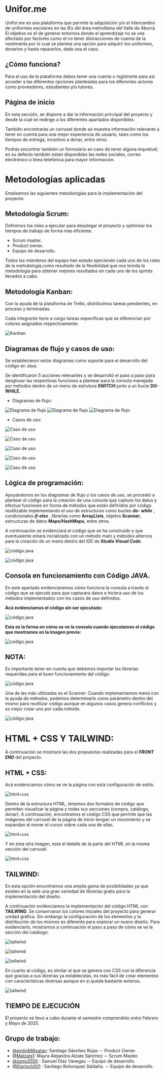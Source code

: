 # Unifor.me

Unifor.me es una plataforma que permite la adquisición y/o el intercambio de uniformes escolares en las IEs del área metrolitana del Valle de Aburrá. 
El objetivo es el de generar entornos donde el aprendizaje no se vea afectado por factores como el no tener distracciones de cuenta de la vestimenta por lo cual se plantea una opción para adquirir los uniformes, donarlos y hasta repararlos, dado sea  el caso.


## ¿Cómo funciona?

Para el uso de la plataforma debes tener una cuenta o registrarte para así acceder a las diferentes opciones planteadas para los diferentes actores como proveedores, estudiantes y/o tutores.


## Página de inicio

En esta sección, se dispone a dar la información principal del proyecto y desde la cual se redirige a los diferentes apartados disponibles.

También encontrarás un carrusel donde se muestra información relevante a tener en cuenta para una mejor experiencia de usuario, tales como los tiempos de entrega, incentivo a donar, entre otros.

Podrás encontrar también un formulario en caso de tener alguna inquietud; en su defecto también estan disponibles las redes sociales, correo electrónico o línea telefónica para mayor información.


# Metodologías aplicadas

Empleamos las siguientes metodologías para la implementación del proyecto:


## Metodología Scrum:

Definimos los roles a ejecutar para desplegar el proyecto y optimizar los tiempos de trabajo de forma más eficiente.

- Scrum master. 
- Product owner.
- Equipo de desarrollo.

Todos los miembros del equipo han  estado ejerciendo cada uno de los roles de la metodología,como resultado de la flexibilidad que nos brinda la metodología para obtener mejores resultados en cada uno de los sprints llevados a cabo.



##  Metodología Kanban:

Con la ayuda de la plataforma de Trello, distribuimos tareas pendientes, en proceso y terminadas.

Cada integrante tiene a cargo tareas específicas que se diferencian por colores asignados respectivamente.

![Kanban](./img/trello.png)


## Diagramas de flujo y casos de uso:

Se establecieron estos diagramas como soporte para el desarrollo del código en Java. 

Se identificaron 5 acciones relevantes y se desarrolló el paso a paso para desglosar las respectivas funciones a plantear para la consola manejada por métodos dentro de un menú de estrutura **SWITCH** junto a un bucle **DO-WHILE.**

- Diagramas de flujo:

![Diagrama de flujo](./img/diag1.png)
![Diagrama de flujo](./img/diag2.png)
![Diagrama de flujo](./img/diag3.png)

- Casos de uso:

![Caso de uso](./img/caso1.png)

![Caso de uso](./img/caso2.png)

![Caso de uso](./img/caso3.png)

![Caso de uso](./img/caso4.png)

![Caso de uso](./img/caso5.png)



## Lógica de programación:

Apoyándonos en los diagramas de flujo y los casos de uso, se procedió a plantear el código  para la creación de una consola que capture los datos y efectue funciones en forma de métodos que están definidos por código reutilizable implementando el uso de estructuras como bucles ***do- while*** ,  condicionales   ***if-else*** , librerías como **ArrayLists**, objetos  **Scanner**, estructuras de datos  **Maps/HashMaps**, entre otros.

A continuación se evidenciará el código que se ha construido y que eventualente estará inicializado con un método main y métodos alternos para la creación de un menú dentro del IDE de ***Studio Visual Code***.

![código java](./img/cod1.png)

![código java](./img/cod2.png)


## Consola en funcionamiento con Código JAVA.

En este apartado evidenciaremos cómo funciona la consola a través el código que se ejecutó para que capturara datos e hiciera uso de los métodos implementados con los casos de uso definidos.

**Acá evidenciamos el código sin ser ejecutado:**

![código java](./img/java.png) 

**Esta es la forma en cómo se ve la consola cuando ejecutamos el código que mostramos en la imagen previa:**

![código java](./img/java1.png)


## NOTA: 

Es importante tener en cuenta que debemos importar las librerías requeridas para el buen funcionamiento del código.



![código java](./img/libreriasjava.png)


Una de las más utilizadas es el Scanner. Cuando implementamos menú con la ayuda de métodos, podemos determinarlo como parámetro dentro del mismo para reutilizar código aunque en algunos casos genera conflictos y es mejor crear uno por cada método.

![código java](./img/scanner.png)



# HTML + CSS Y TAILWIND:

A continuación se mostrará las dos propuestas realizadas para el ***FRONT END*** del proyecto.

## HTML + CSS: 

Acá evidenciamos cómo se ve la página con esta configuración de estilo.

![html+css](./img/frontend.png)

Dentro de la estructura HTML, tenemos dos formatos de código que permiten visualizar la página y todas sus secciones (compra, catálogo, donar). A continuación, encontramos el código CSS que permite que las imágenes del carrusel de la página de inicio tengan un movimiento y se expandan al mover el cursor sobre cada una de ellas.

![html+css](./img/csscarrusel.png)

Y en esta otra imagen, esta el detalle de la parte del HTML en la misma sección del carrusel.

![html+css](./img/CSSHTML.png)

## TAILWIND:

En esta opción encontramos una amplia gama de posibilidades ya que existen en la web una gran variedad de librerías gratis para la implementación del diseño.

A continuación evidenciamos la implementación del código HTML con **TAILWIND**. Se conservaron los colores iniciales del proyecto para generar unidad gráfica. Sin embargo la configuración de los elementos y la distribución de los mismos es diferente para explorar un nuevo diseño. 
Para evidenciarlo, mostramos a continuación el paso a paso de cómo se ve la sección del catálogo: 

![tailwind](./img/catalogotail.png)

![tailwind](./img/catalogo2.png)

![tailwind](./img/catalogo3.png)

En cuanto al código, es similar al que se genera con CSS con la diferencia que gracias a sus librerías ya establecidas, es más fácil de crear elementos con características diversas aunque en sí queda bastante extenso.

![tailwind](./img/tailwindcode.png)


## TIEMPO DE EJECUCIÓN

El proyecto se llevó a cabo durante el semestre comprendido entre Febrero y Mayo de 2025. 



## Grupo de trabajo:


- [@piolin666satan](https://www.github.com/piolin666satan): Santiago Sánchez Rojas -- Product Owner.
- [@Malzate1](https://www.github.com/malzate1): Mayra Alejandra Alzate Sánchez     -- Scrum Master.
- [@zamu5555](https://www.github.com/zamu5555) : Samuel Díaz Vanegas               -- Equipo de desarrollo.
- [@Elgrinch001](https://www.github.com/Elgrinch001) : Santiago Bohorquez Saldaña. -- Equipo de desarrollo.
